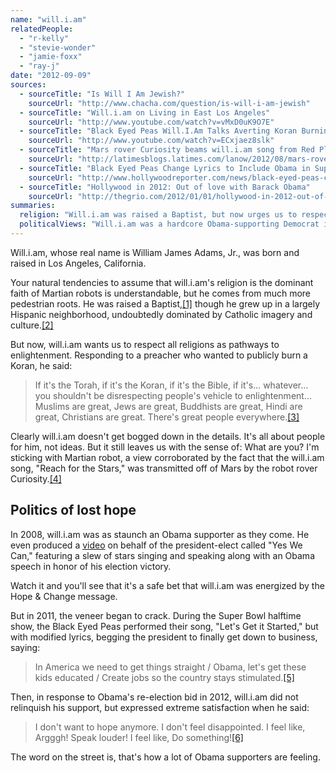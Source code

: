 ```yaml
---
name: "will.i.am"
relatedPeople:
  - "r-kelly"
  - "stevie-wonder"
  - "jamie-foxx"
  - "ray-j"
date: "2012-09-09"
sources:
  - sourceTitle: "Is Will I Am Jewish?"
    sourceUrl: "http://www.chacha.com/question/is-will-i-am-jewish"
  - sourceTitle: "Will.i.am on Living in East Los Angeles"
    sourceUrl: "http://www.youtube.com/watch?v=vMxD0uK9O7E"
  - sourceTitle: "Black Eyed Peas Will.I.Am Talks Averting Koran Burning"
    sourceUrl: "http://www.youtube.com/watch?v=ECxjaez8slk"
  - sourceTitle: "Mars rover Curiosity beams will.i.am song from Red Planet surface"
    sourceUrl: "http://latimesblogs.latimes.com/lanow/2012/08/mars-rover-curiosity-beams-william-song-from-red-planet-surface.html"
  - sourceTitle: "Black Eyed Peas Change Lyrics to Include Obama in Super Bowl Halftime Show"
    sourceUrl: "http://www.hollywoodreporter.com/news/black-eyed-peas-change-lyrics-97064"
  - sourceTitle: "Hollywood in 2012: Out of love with Barack Obama"
    sourceUrl: "http://thegrio.com/2012/01/01/hollywood-in-2012-out-of-love-with-barack-obama/"
summaries:
  religion: "Will.i.am was raised a Baptist, but now urges us to respect all faiths equally."
  politicalViews: "Will.i.am was a hardcore Obama-supporting Democrat in 2008, but expressed frustration with the president and party in 2012."
---
```


Will.i.am, whose real name is William James Adams, Jr., was born and raised in Los Angeles, California.

Your natural tendencies to assume that will.i.am's religion is the dominant faith of Martian robots is understandable, but he comes from much more pedestrian roots. He was raised a Baptist,<a class="source-citation" href="#http%3A%2F%2Fwww.chacha.com%2Fquestion%2Fis-will-i-am-jewish" title="Is Will I Am Jewish?">[1]</a> though he grew up in a largely Hispanic neighborhood, undoubtedly dominated by Catholic imagery and culture.<a class="source-citation" href="#http%3A%2F%2Fwww.youtube.com%2Fwatch%3Fv%3DvMxD0uK9O7E" title="Will.i.am on Living in East Los Angeles">[2]</a>

But now, will.i.am wants us to respect all religions as pathways to enlightenment. Responding to a preacher who wanted to publicly burn a Koran, he said:

>If it's the Torah, if it's the Koran, if it's the Bible, if it's… whatever… you shouldn't be disrespecting people's vehicle to enlightenment… Muslims are great, Jews are great, Buddhists are great, Hindi are great, Christians are great. There's great people everywhere.<a class="source-citation" href="#http%3A%2F%2Fwww.youtube.com%2Fwatch%3Fv%3DECxjaez8slk" title="Black Eyed Peas Will.I.Am Talks Averting Koran Burning">[3]</a>

Clearly will.i.am doesn't get bogged down in the details. It's all about people for him, not ideas. But it still leaves us with the sense of: What are you? I'm sticking with Martian robot, a view corroborated by the fact that the will.i.am song, "Reach for the Stars," was transmitted off of Mars by the robot rover Curiosity.<a class="source-citation" href="#http%3A%2F%2Flatimesblogs.latimes.com%2Flanow%2F2012%2F08%2Fmars-rover-curiosity-beams-william-song-from-red-planet-surface.html" title="Mars rover Curiosity beams will.i.am song from Red Planet surface">[4]</a>

## Politics of lost hope

In 2008, will.i.am was as staunch an Obama supporter as they come. He even produced a [video](http://www.youtube.com/watch?v=jjXyqcx-mYY) on behalf of the president-elect called "Yes We Can," featuring a slew of stars singing and speaking along with an Obama speech in honor of his election victory.

Watch it and you'll see that it's a safe bet that will.i.am was energized by the Hope & Change message.

But in 2011, the veneer began to crack. During the Super Bowl halftime show, the Black Eyed Peas performed their song, "Let's Get it Started," but with modified lyrics, begging the president to finally get down to business, saying:

>In America we need to get things straight / Obama, let's get these kids educated / Create jobs so the country stays stimulated.<a class="source-citation" href="#http%3A%2F%2Fwww.hollywoodreporter.com%2Fnews%2Fblack-eyed-peas-change-lyrics-97064" title="Black Eyed Peas Change Lyrics to Include Obama in Super Bowl Halftime Show">[5]</a>

Then, in response to Obama's re-election bid in 2012, will.i.am did not relinquish his support, but expressed extreme satisfaction when he said:

>I don't want to hope anymore. I don't feel disappointed. I feel like, Argggh! Speak louder! I feel like, Do something!<a class="source-citation" href="#http%3A%2F%2Fthegrio.com%2F2012%2F01%2F01%2Fhollywood-in-2012-out-of-love-with-barack-obama%2F" title="Hollywood in 2012: Out of love with Barack Obama">[6]</a>

The word on the street is, that's how a lot of Obama supporters are feeling.